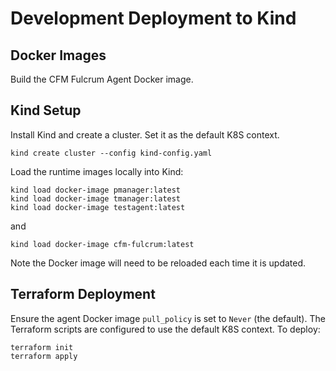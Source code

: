 # Development Deployment to Kind

## Docker Images

Build the CFM Fulcrum Agent Docker image.

## Kind Setup

Install Kind and create a cluster. Set it as the default K8S context. 

```
kind create cluster --config kind-config.yaml
```

Load the runtime images locally into Kind:

```
kind load docker-image pmanager:latest
kind load docker-image tmanager:latest
kind load docker-image testagent:latest
```
and
```
kind load docker-image cfm-fulcrum:latest
```

Note the Docker image will need to be reloaded each time it is updated.

## Terraform Deployment

Ensure the agent Docker image `pull_policy` is set to `Never` (the default). The Terraform scripts are
configured to use the default K8S context. To deploy:

```
terraform init
terraform apply
```